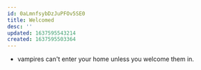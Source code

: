 ```yaml
---
id: 0aLmnfsybDzJuPFOv5SE0
title: Welcomed
desc: ''
updated: 1637595543214
created: 1637595503364
---
```


- vampires can't enter your home unless you welcome them in.